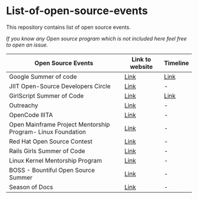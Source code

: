 # List-of-open-source-events
This repository contains list of open source events.  

_If you know any Open source program which is not included here feel free to open an issue._

|Open Source Events |Link to website|Timeline|
|--------------------|--------------|----------|
|Google Summer of code |[Link](https://summerofcode.withgoogle.com/)|[Link](https://summerofcode.withgoogle.com/how-it-works/)|        
|JIIT Open-Source Developers Circle|[Link](https://jiitodc.netlify.app/)|-|
|GirlScript Summer of Code|[Link](https://gssoc.girlscript.tech/#about-girlscript)|[Link](https://gssoc.girlscript.tech/schedule.html)|
|Outreachy|[Link](https://www.outreachy.org/)|-|
|OpenCode IIITA|[Link](https://opencodeiiita.github.io/)|-|
|Open Mainframe Project Mentorship Program- Linux Foundation|[Link](https://www.openmainframeproject.org/projects/mentorship-program)|-|
|Red Hat Open Source Contest|[Link](https://research.redhat.com/red-hat-open-source-contest/)|-|
|Rails Girls Summer of Code|[Link](https://railsgirlssummerofcode.org/)|-|
|Linux Kernel Mentorship Program |[Link](https://wiki.linuxfoundation.org/lkmp)|-|
|BOSS - Bountiful Open Source Summer|[Link](https://lab.codingblocks.com/boss)|-|
|Season of Docs|[Link](https://developers.google.com/season-of-docs)|-|
